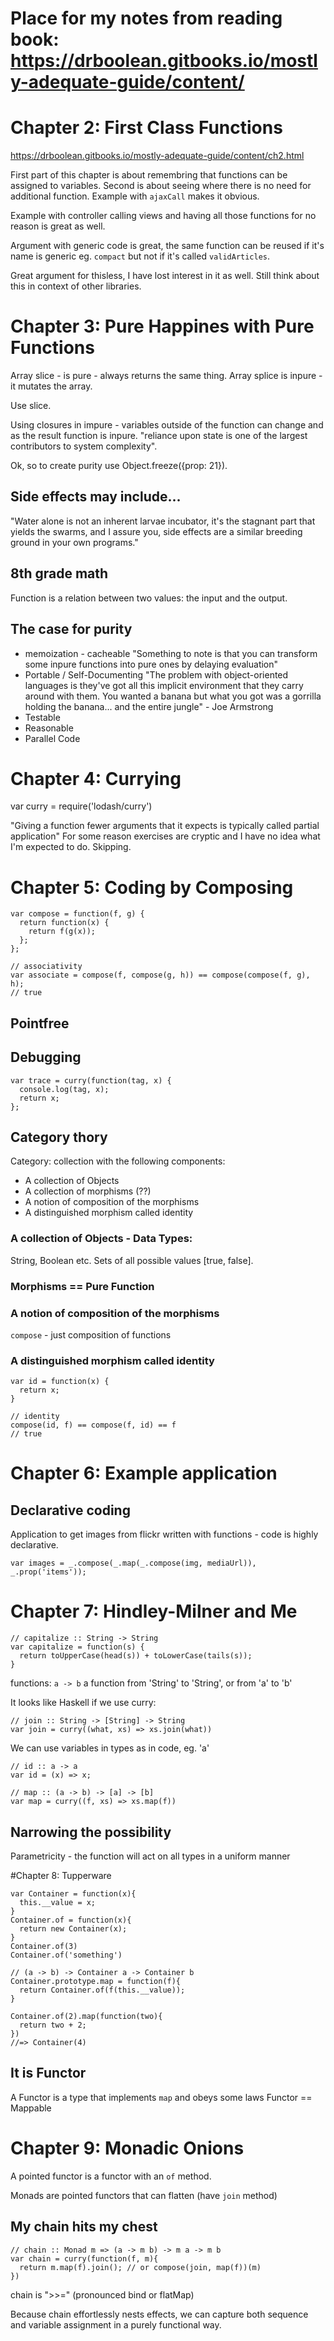# Place for my notes from reading book: https://drboolean.gitbooks.io/mostly-adequate-guide/content/

# Chapter 2: First Class Functions
https://drboolean.gitbooks.io/mostly-adequate-guide/content/ch2.html

First part of this chapter is about remembring that functions can be assigned to variables.
Second is about seeing where there is no need for additional function. Example with `ajaxCall` makes it obvious.

Example with controller calling views and having all those functions for no reason is great as well.

Argument with generic code is great, the same function can be reused if it's name is generic eg. `compact` but not if it's called `validArticles`.

Great argument for thisless, I have lost interest in it as well. Still think about this in context of other libraries.


# Chapter 3: Pure Happines with Pure Functions

Array slice - is pure - always returns the same thing.
Array splice is inpure - it mutates the array.

Use slice.

Using closures in impure - variables outside of the function can change and as the result function is inpure.
"reliance upon state is one of the largest contributors to system complexity".

Ok, so to create purity use Object.freeze({prop: 21}).

## Side effects may include...

"Water alone is not an inherent larvae incubator, it's the stagnant part that yields the swarms, and I assure you, side effects are a similar breeding ground in your own programs."

## 8th grade math

Function is a relation between two values: the input and the output.

## The case for purity

* memoization - cacheable
"Something to note is that you can transform some inpure functions into pure ones by delaying evaluation"
* Portable / Self-Documenting
"The problem with object-oriented languages is they've got all this implicit environment that they carry around with them. You wanted a banana but what you got was a gorrilla holding the banana... and the entire jungle" - Joe Armstrong
* Testable
* Reasonable
* Parallel Code

# Chapter 4: Currying

var curry = require('lodash/curry')

"Giving a function fewer arguments that it expects is typically called partial application"
For some reason exercises are cryptic and I have no idea what I'm expected to do. Skipping.

# Chapter 5: Coding by Composing
```
var compose = function(f, g) {
  return function(x) {
    return f(g(x));
  };
};
```

```
// associativity
var associate = compose(f, compose(g, h)) == compose(compose(f, g), h);
// true
```

## Pointfree

## Debugging
```
var trace = curry(function(tag, x) {
  console.log(tag, x);
  return x;
};
```

## Category thory
Category: collection with the following components:
* A collection of Objects
* A collection of morphisms (??)
* A notion of composition of the morphisms
* A distinguished morphism called identity

###  A collection of Objects - Data Types:
String, Boolean etc. Sets of all possible values [true, false].

### Morphisms == Pure Function

### A notion of composition of the morphisms
`compose` - just composition of functions

### A distinguished morphism called identity
```
var id = function(x) {
  return x;
}

// identity
compose(id, f) == compose(f, id) == f
// true
```

# Chapter 6: Example application

## Declarative coding
Application to get images from flickr written with functions - code is highly declarative.

```
var images = _.compose(_.map(_.compose(img, mediaUrl)), _.prop('items'));
```

# Chapter 7: Hindley-Milner and Me

```
// capitalize :: String -> String
var capitalize = function(s) {
  return toUpperCase(head(s)) + toLowerCase(tails(s));
}
```

functions: `a -> b` a function from 'String' to 'String', or from 'a' to 'b'

It looks like Haskell if we use curry:
```
// join :: String -> [String] -> String
var join = curry((what, xs) => xs.join(what))
```
We can use variables in types as in code, eg. 'a'
```
// id :: a -> a
var id = (x) => x;

// map :: (a -> b) -> [a] -> [b]
var map = curry((f, xs) => xs.map(f))
```

## Narrowing the possibility
Parametricity - the function will act on all types in a uniform manner

#Chapter 8: Tupperware
```
var Container = function(x){
  this.__value = x;
}
Container.of = function(x){
  return new Container(x);
}
Container.of(3)
Container.of('something')

// (a -> b) -> Container a -> Container b
Container.prototype.map = function(f){
  return Container.of(f(this.__value));
}

Container.of(2).map(function(two){
  return two + 2;
})
//=> Container(4)

```
## It is Functor
A Functor is a type that implements `map` and obeys some laws
Functor == Mappable


# Chapter 9: Monadic Onions

A pointed functor is a functor with an `of` method.

Monads are pointed functors that can flatten (have `join` method)

## My chain hits my chest
```
// chain :: Monad m => (a -> m b) -> m a -> m b
var chain = curry(function(f, m){
  return m.map(f).join(); // or compose(join, map(f))(m)
})
```
chain is ">>=" (pronounced bind or flatMap)

Because chain effortlessly nests effects, we can capture both sequence and variable assignment in a purely functional way.
